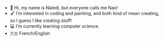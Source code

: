 - 👋 Hi, my name is Naledi, but everyone calls me Nao!
- 🖌️ I’m interested in coding and painting, and both kind of mean creating, so I guess I like creating stuff!
- 💻 I’m currently learning computer science.
- 🇫🇷 French/English

<!---
nao1345678/nao1345678 is a ✨ special ✨ repository because its `README.md` (this file) appears on your GitHub profile.
You can click the Preview link to take a look at your changes.
--->
